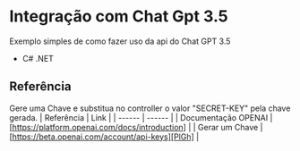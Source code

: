# Integração com Chat Gpt 3.5
Exemplo simples de como fazer uso da api do Chat GPT 3.5

- C# .NET

## Referência
Gere uma Chave e substitua no controller o valor "SECRET-KEY" pela chave gerada. 
| Referência | Link |
| ------ | ------ |
| Documentação OPENAI | [https://platform.openai.com/docs/introduction] |
| Gerar um Chave | [https://beta.openai.com/account/api-keys][PlGh] |
